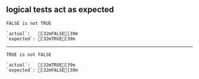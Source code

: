## logical tests act as expected

    FALSE is not TRUE
    
    `actual`:   [32mFALSE[39m
    `expected`: [32mTRUE[39m 

---

    TRUE is not FALSE
    
    `actual`:   [32mTRUE[39m 
    `expected`: [32mFALSE[39m

